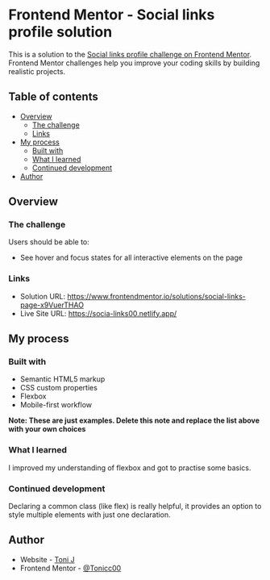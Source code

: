 # Frontend Mentor - Social links profile solution

This is a solution to the [Social links profile challenge on Frontend Mentor](https://www.frontendmentor.io/challenges/social-links-profile-UG32l9m6dQ). Frontend Mentor challenges help you improve your coding skills by building realistic projects. 

## Table of contents

- [Overview](#overview)
  - [The challenge](#the-challenge)
  - [Links](#links)
- [My process](#my-process)
  - [Built with](#built-with)
  - [What I learned](#what-i-learned)
  - [Continued development](#continued-development)
- [Author](#author)

## Overview

### The challenge

Users should be able to:

- See hover and focus states for all interactive elements on the page

### Links

- Solution URL: https://www.frontendmentor.io/solutions/social-links-page-x9VuerTHAO
- Live Site URL: https://socia-links00.netlify.app/

## My process

### Built with

- Semantic HTML5 markup
- CSS custom properties
- Flexbox
- Mobile-first workflow

**Note: These are just examples. Delete this note and replace the list above with your own choices**

### What I learned

I improved my understanding of flexbox and got to practise some basics.

### Continued development

Declaring a common class (like flex) is really helpful, it provides an option to style
multiple elements with just one declaration.

## Author

- Website - [Toni J](https://toni-jokic-portfolio.netlify.app/)
- Frontend Mentor - [@Tonicc00](https://www.frontendmentor.io/profile/Tonicc00)
